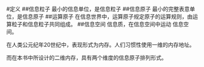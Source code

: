 #定义
##信息粒子
最小的信息单位，是信息粒子
##信息原子
最小的完整表意单位，是信息原子
##运算原子
在信息世界中，运算原子规定原子的运算规则，由运算粒子和信息粒子共同组成。
##信息空间
信息质，在信息空间中运动
信息空间。


在人类公元纪年20世纪中，表现形式为内存。人们习惯性使用一维的内存地址。

而在本书中所设计的二维内存，具有两个维度的信息原子排列形式。

